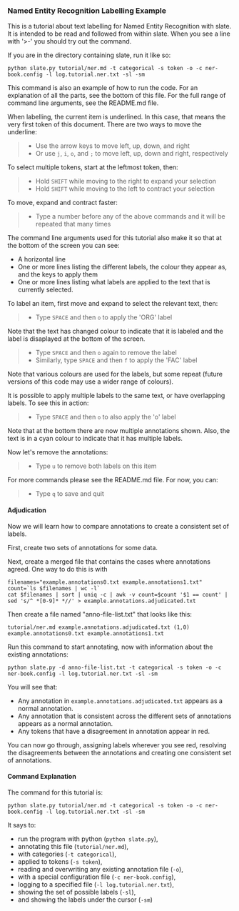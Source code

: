 ### Named Entity Recognition Labelling Example

This is a tutorial about text labelling for Named Entity Recognition with
slate. It is intended to be read and followed from within slate. When you see a
line with '>-' you should try out the command.

If you are in the directory containing slate, run it like so:

```shell
python slate.py tutorial/ner.md -t categorical -s token -o -c ner-book.config -l log.tutorial.ner.txt -sl -sm
```

This command is also an example of how to run the code. For an explanation of
all the parts, see the bottom of this file. For the full range of command line
arguments, see the README.md file.

When labelling, the current item is underlined. In this case, that means the
very first token of this document.  There are two ways to move the underline:

  >- Use the arrow keys to move left, up, down, and right
  >- Or use `j`, `i`, `o`, and `;` to move left, up, down and right,
     respectively

To select multiple tokens, start at the leftmost token, then:

  >- Hold `SHIFT` while moving to the right to expand your selection
  >- Hold `SHIFT` while moving to the left to contract your selection

To move, expand and contract faster:

  >- Type a number before any of the above commands and it will be repeated
     that many times

The command line arguments used for this tutorial also make it so that at the
bottom of the screen you can see:

 - A horizontal line
 - One or more lines listing the different labels, the colour they appear as,
   and the keys to apply them
 - One or more lines listing what labels are applied to the text that is
   currently selected.

To label an item, first move and expand to select the relevant text, then:

  >- Type `SPACE` and then `o` to apply the 'ORG' label

Note that the text has changed colour to indicate that it is labeled and the
label is disaplayed at the bottom of the screen.

  >- Type `SPACE` and then `o` again to remove the label
  >- Similarly, type `SPACE` and then `f` to apply the 'FAC' label

Note that various colours are used for the labels, but some repeat (future
versions of this code may use a wider range of colours).

It is possible to apply multiple labels to the same text, or have overlapping
labels. To see this in action:

  >- Type `SPACE` and then `o` to also apply the 'o' label

Note that at the bottom there are now multiple annotations shown. Also, the
text is in a cyan colour to indicate that it has multiple labels.

Now let's remove the annotations:

  >- Type `u` to remove both labels on this item

For more commands please see the README.md file. For now, you can:

 >- Type `q` to save and quit

#### Adjudication

Now we will learn how to compare annotations to create a consistent set of labels.

First, create two sets of annotations for some data.

Next, create a merged file that contains the cases where annotations agreed. One way to do this is with 

```
filenames="example.annotations0.txt example.annotations1.txt"
count=`ls $filenames | wc -l`
cat $filenames | sort | uniq -c | awk -v count=$count '$1 == count' | sed 's/^ *[0-9]* *//' > example.annotations.adjudicated.txt
```

Then create a file named "anno-file-list.txt" that looks like this:

```
tutorial/ner.md example.annotations.adjudicated.txt (1,0) example.annotations0.txt example.annotations1.txt
```

Run this command to start annotating, now with information about the existing annotations:

```
python slate.py -d anno-file-list.txt -t categorical -s token -o -c ner-book.config -l log.tutorial.ner.txt -sl -sm
```

You will see that:

 - Any annotation in `example.annotations.adjudicated.txt` appears as a normal annotation.
 - Any annotation that is consistent across the different sets of annotations appears as a normal annotation.
 - Any tokens that have a disagreement in annotation appear in red.

You can now go through, assigning labels wherever you see red, resolving the disagreements between the annotations and creating one consistent set of annotations.

#### Command Explanation

The command for this tutorial is:

```shell
python slate.py tutorial/ner.md -t categorical -s token -o -c ner-book.config -l log.tutorial.ner.txt -sl -sm
```

It says to:

 - run the program with python (`python slate.py`),
 - annotating this file (`tutorial/ner.md`),
 - with categories (`-t categorical`),
 - applied to tokens (`-s token`),
 - reading and overwriting any existing annotation file (`-o`),
 - with a special configuration file (`-c ner-book.config`),
 - logging to a specified file (`-l log.tutorial.ner.txt`),
 - showing the set of possible labels (`-sl`),
 - and showing the labels under the cursor (`-sm`)
